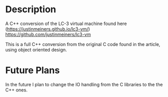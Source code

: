 # Description

A C++ conversion of the LC-3 virtual machine found here (https://justinmeiners.github.io/lc3-vm/)
https://github.com/justinmeiners/lc3-vm

This is a full C++ conversion from the original C code found in the article, using object oriented design. 

# Future Plans

In the future I plan to change the IO handling from the C libraries to the
the C++ ones.
